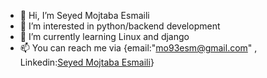 - 👋 Hi, I’m Seyed Mojtaba Esmaili
- 👀 I’m interested in python/backend development
- 🌱 I’m currently learning Linux and django
- 📫 You can reach me via {email:"mo93esm@gmail.com" , Linkedin:[Seyed Mojtaba Esmaili](https://www.linkedin.com/in/seyed-mojtaba-esmaili/)}

<!---
SMojtabaE/SMojtabaE is a ✨ special ✨ repository because its `README.md` (this file) appears on your GitHub profile.
You can click the Preview link to take a look at your changes.
--->
